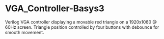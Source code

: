 # VGA_Controller-Basys3
Verilog VGA controller displaying a movable red triangle on a 1920x1080 @ 60Hz screen. Triangle position controlled by four buttons with debounce for smooth movement.
